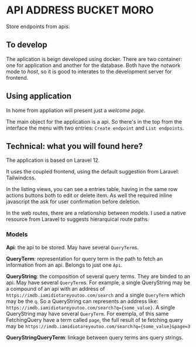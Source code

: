 # API ADDRESS BUCKET MORO

Store endpoints from apis.

## To develop

The aplication is beign developed using docker. There are two container: one for application and another for the database. Both have the notwork mode to *host*, so it is good to interates to the development server for frontend.

## Using application

In home from appliation will present just a *welcome page*.

The main object for the application is a api. So there's in the top from the interface the menu with two entries: `Create endpoint` and `List endpoints`.

## Technical: what you will found here?

The application is based on Laravel 12.

It uses the coupled frontend, using the default suggestion from Laravel: Tailwindcss.

In the listing views, you can see a entries table, having in the same row actions buttons both to edit or delete item. As well the required inline javascript the ask for user confirmation before deletion.

In the web routes, there are a relationship between models. I used a native resource from Laravel to suggests hierarquical route paths.

### Models

**Api**: the api to be stored. May have several `QueryTerm`s.

**QueryTerm**: representation for query term in the path to fetch an information from an api. Belongs to just one `Api`.

**QueryString**: the composition of several query terms. They are binded to an api. May have several `QueryTerm`s. For example, a single QueryString may be a compound of an api with an address of `https://imdb.iamidiotareyoutoo.com/search` and a single `QueryTerm` which may be the `q`. So a QueryString can represents an address like: `https://imdb.iamidiotareyoutoo.com/search?q={some_value}`. A single QueryString may have several `QueryTerm`. For exempla, of this same FetchingQuery have a term called `page`, the full result of te fetching query may be `https://imdb.iamidiotareyoutoo.com/search?q={some_value}&page=3`

**QueryStringQueryTerm**: linkage between query terms ans query strings.


